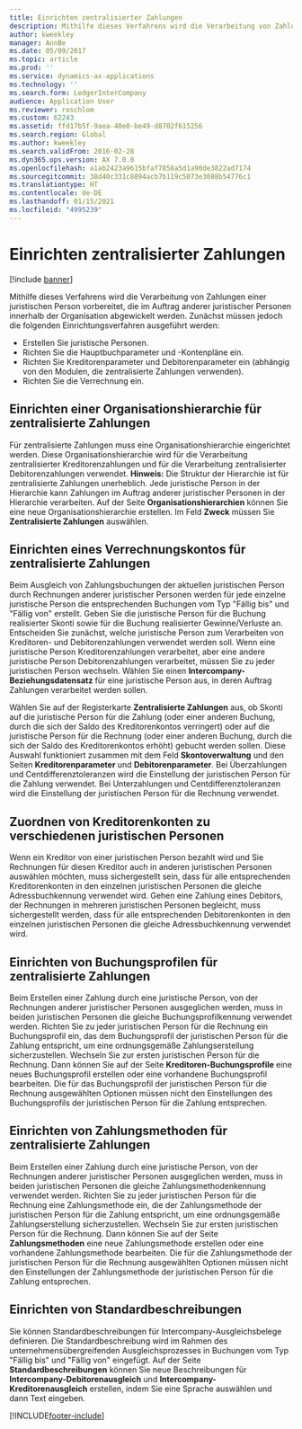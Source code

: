 ```yaml
---
title: Einrichten zentralisierter Zahlungen
description: Mithilfe dieses Verfahrens wird die Verarbeitung von Zahlungen einer juristischen Person vorbereitet, die im Auftrag anderer juristischer Personen innerhalb der Organisation abgewickelt werden.
author: kweekley
manager: AnnBe
ms.date: 05/09/2017
ms.topic: article
ms.prod: ''
ms.service: dynamics-ax-applications
ms.technology: ''
ms.search.form: LedgerInterCompany
audience: Application User
ms.reviewer: roschlom
ms.custom: 62243
ms.assetid: ffd17b5f-9aea-40e0-be49-d8702f615256
ms.search.region: Global
ms.author: kweekley
ms.search.validFrom: 2016-02-28
ms.dyn365.ops.version: AX 7.0.0
ms.openlocfilehash: a1ab2423a9615bfaf7858a5d1a90de3822ad7174
ms.sourcegitcommit: 38d40c331c8894acb7b119c5073e3088b54776c1
ms.translationtype: HT
ms.contentlocale: de-DE
ms.lasthandoff: 01/15/2021
ms.locfileid: "4995239"
---
```

# <a name="set-up-centralized-payments"></a>Einrichten zentralisierter Zahlungen

[!include [banner](../includes/banner.md)]

Mithilfe dieses Verfahrens wird die Verarbeitung von Zahlungen einer juristischen Person vorbereitet, die im Auftrag anderer juristischer Personen innerhalb der Organisation abgewickelt werden. Zunächst müssen jedoch die folgenden Einrichtungsverfahren ausgeführt werden:

-   Erstellen Sie juristische Personen.
-   Richten Sie die Hauptbuchparameter und -Kontenpläne ein.
-   Richten Sie Kreditorenparameter und Debitorenparameter ein (abhängig von den Modulen, die zentralisierte Zahlungen verwenden).
-   Richten Sie die Verrechnung ein.

## <a name="set-up-an-organizational-hierarchy-for-centralized-payments"></a>Einrichten einer Organisationshierarchie für zentralisierte Zahlungen
Für zentralisierte Zahlungen muss eine Organisationshierarchie eingerichtet werden. Diese Organisationshierarchie wird für die Verarbeitung zentralisierter Kreditorenzahlungen und für die Verarbeitung zentralisierter Debitorenzahlungen verwendet. **Hinweis:** Die Struktur der Hierarchie ist für zentralisierte Zahlungen unerheblich. Jede juristische Person in der Hierarchie kann Zahlungen im Auftrag anderer juristischer Personen in der Hierarchie verarbeiten. Auf der Seite **Organisationshierarchien** können Sie eine neue Organisationshierarchie erstellen. Im Feld **Zweck** müssen Sie **Zentralisierte Zahlungen** auswählen. 

## <a name="set-up-an-intercompany-account-for-centralized-payments"></a>Einrichten eines Verrechnungskontos für zentralisierte Zahlungen
Beim Ausgleich von Zahlungsbuchungen der aktuellen juristischen Person durch Rechnungen anderer juristischer Personen werden für jede einzelne juristische Person die entsprechenden Buchungen vom Typ "Fällig bis" und "Fällig von" erstellt. Geben Sie die juristische Person für die Buchung realisierter Skonti sowie für die Buchung realisierter Gewinne/Verluste an. Entscheiden Sie zunächst, welche juristische Person zum Verarbeiten von Kreditoren- und Debitorenzahlungen verwendet werden soll. Wenn eine juristische Person Kreditorenzahlungen verarbeitet, aber eine andere juristische Person Debitorenzahlungen verarbeitet, müssen Sie zu jeder juristischen Person wechseln. Wählen Sie einen **Intercompany-Beziehungsdatensatz** für eine juristische Person aus, in deren Auftrag Zahlungen verarbeitet werden sollen. 

Wählen Sie auf der Registerkarte **Zentralisierte Zahlungen** aus, ob Skonti auf die juristische Person für die Zahlung (oder einer anderen Buchung, durch die sich der Saldo des Kreditorenkontos verringert) oder auf die juristische Person für die Rechnung (oder einer anderen Buchung, durch die sich der Saldo des Kreditorenkontos erhöht) gebucht werden sollen. Diese Auswahl funktioniert zusammen mit dem Feld **Skontoverwaltung** und den Seiten **Kreditorenparameter** und **Debitorenparameter**. Bei Überzahlungen und Centdifferenztoleranzen wird die Einstellung der juristischen Person für die Zahlung verwendet. Bei Unterzahlungen und Centdifferenztoleranzen wird die Einstellung der juristischen Person für die Rechnung verwendet.

## <a name="map-vendor-accounts-across-legal-entities"></a>Zuordnen von Kreditorenkonten zu verschiedenen juristischen Personen
Wenn ein Kreditor von einer juristischen Person bezahlt wird und Sie Rechnungen für diesen Kreditor auch in anderen juristischen Personen auswählen möchten, muss sichergestellt sein, dass für alle entsprechenden Kreditorenkonten in den einzelnen juristischen Personen die gleiche Adressbuchkennung verwendet wird. Gehen eine Zahlung eines Debitors, der Rechnungen in mehreren juristischen Personen begleicht, muss sichergestellt werden, dass für alle entsprechenden Debitorenkonten in den einzelnen juristischen Personen die gleiche Adressbuchkennung verwendet wird.

## <a name="set-up-posting-profiles-for-centralized-payments"></a>Einrichten von Buchungsprofilen für zentralisierte Zahlungen
Beim Erstellen einer Zahlung durch eine juristische Person, von der Rechnungen anderer juristischer Personen ausgeglichen werden, muss in beiden juristischen Personen die gleiche Buchungsprofilkennung verwendet werden. Richten Sie zu jeder juristischen Person für die Rechnung ein Buchungsprofil ein, das dem Buchungsprofil der juristischen Person für die Zahlung entspricht, um eine ordnungsgemäße Zahlungserstellung sicherzustellen. Wechseln Sie zur ersten juristischen Person für die Rechnung. Dann können Sie auf der Seite **Kreditoren-Buchungsprofile** eine neues Buchungsprofil erstellen oder eine vorhandene Buchungsprofil bearbeiten. Die für das Buchungsprofil der juristischen Person für die Rechnung ausgewählten Optionen müssen nicht den Einstellungen des Buchungsprofils der juristischen Person für die Zahlung entsprechen.

## <a name="set-up-methods-of-payment-for-centralized-payments"></a>Einrichten von Zahlungsmethoden für zentralisierte Zahlungen
Beim Erstellen einer Zahlung durch eine juristische Person, von der Rechnungen anderer juristischer Personen ausgeglichen werden, muss in beiden juristischen Personen die gleiche Zahlungsmethodenkennung verwendet werden. Richten Sie zu jeder juristischen Person für die Rechnung eine Zahlungsmethode ein, die der Zahlungsmethode der juristischen Person für die Zahlung entspricht, um eine ordnungsgemäße Zahlungserstellung sicherzustellen. Wechseln Sie zur ersten juristischen Person für die Rechnung. Dann können Sie auf der Seite **Zahlungsmethoden** eine neue Zahlungsmethode erstellen oder eine vorhandene Zahlungsmethode bearbeiten. Die für die Zahlungsmethode der juristischen Person für die Rechnung ausgewählten Optionen müssen nicht den Einstellungen der Zahlungsmethode der juristischen Person für die Zahlung entsprechen.

## <a name="set-up-default-descriptions"></a>Einrichten von Standardbeschreibungen
Sie können Standardbeschreibungen für Intercompany-Ausgleichsbelege definieren. Die Standardbeschreibung wird im Rahmen des unternehmensübergreifenden Ausgleichsprozesses in Buchungen vom Typ "Fällig bis" und "Fällig von" eingefügt. Auf der Seite **Standardbeschreibungen** können Sie neue Beschreibungen für **Intercompany-Debitorenausgleich** und **Intercompany-Kreditorenausgleich** erstellen, indem Sie eine Sprache auswählen und dann Text eingeben.





[!INCLUDE[footer-include](../../includes/footer-banner.md)]
